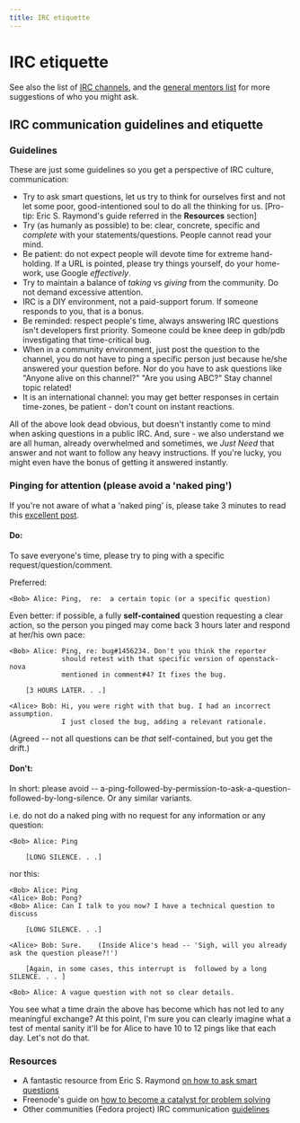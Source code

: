 ```yaml
---
title: IRC etiquette
---
```


# IRC etiquette

See also the list of [IRC channels](/contribute/#irc-channels), and the [general mentors list](/contribute/mentors) for more suggestions of who you might ask.

## IRC communication guidelines and etiquette

### Guidelines

These are just some guidelines so you get a perspective of IRC culture, communication:

*   Try to ask smart questions, let us try to think for ourselves first and not let some poor, good-intentioned soul to do all the thinking for us. [Pro-tip: Eric S. Raymond's guide referred in the **Resources** section]
*   Try (as humanly as possible) to be: clear, concrete, specific and *complete* with your statements/questions. People cannot read your mind.
*   Be patient: do not expect people will devote time for extreme hand-holding. If a URL is pointed, please try things yourself, do your home-work, use Google *effectively*.
*   Try to maintain a balance of *taking* vs *giving* from the community. Do not demand excessive attention.
*   IRC is a DIY environment, not a paid-support forum. If someone responds to you, that is a bonus.
*   Be reminded: respect people's time, always answering IRC questions isn't developers first priority. Someone could be knee deep in gdb/pdb investigating that time-critical bug.
*   When in a community environment, just post the question to the channel, you do not have to ping a specific person just because he/she answered your question before. Nor do you have to ask questions like "Anyone alive on this channel?" "Are you using ABC?" Stay channel topic related!
*   It is an international channel: you may get better responses in certain time-zones, be patient - don't count on instant reactions.

All of the above look dead obvious, but doesn't instantly come to mind when asking questions in a public IRC. And, sure - we also understand we are all human, already overwhelmed and sometimes, we *Just Need* that answer and not want to follow any heavy instructions. If you're lucky, you might even have the bonus of getting it answered instantly.

### Pinging for attention (please avoid a 'naked ping')

If you're not aware of what a 'naked ping' is, please take 3 minutes to read this [excellent post](http://blogs.gnome.org/markmc/2014/02/20/naked-pings/).

#### Do:

To save everyone's time, please try to ping with a specific request/question/comment.

Preferred:

    <Bob> Alice: Ping,  re:  a certain topic (or a specific question)

Even better: if possible, a fully **self-contained** question requesting a clear action, so the person you pinged may come back 3 hours later and respond at her/his own pace:

    <Bob> Alice: Ping, re: bug#1456234. Don't you think the reporter 
                 should retest with that specific version of openstack-nova
                 mentioned in comment#4? It fixes the bug.

        [3 HOURS LATER. . .]

    <Alice> Bob: Hi, you were right with that bug. I had an incorrect assumption. 
                 I just closed the bug, adding a relevant rationale.

(Agreed -- not all questions can be *that* self-contained, but you get the drift.)

#### Don't:

In short: please avoid -- a-ping-followed-by-permission-to-ask-a-question-followed-by-long-silence. Or any similar variants.

i.e. do not do a naked ping with no request for any information or any question:

    <Bob> Alice: Ping

        [LONG SILENCE. . .]

nor this:

    <Bob> Alice: Ping
    <Alice> Bob: Pong?
    <Bob> Alice: Can I talk to you now? I have a technical question to discuss

        [LONG SILENCE. . .]

    <Alice> Bob: Sure.    (Inside Alice's head -- 'Sigh, will you already ask the question please?!')

        [Again, in some cases, this interrupt is  followed by a long SILENCE. . . ]

    <Bob> Alice: A vague question with not so clear details.

You see what a time drain the above has become which has not led to any meaningful exchange? At this point, I'm sure you can clearly imagine what a test of mental sanity it'll be for Alice to have 10 to 12 pings like that each day. Let's not do that.

### Resources

*   A fantastic resource from Eric S. Raymond [on how to ask smart questions](http://www.catb.org/~esr/faqs/smart-questions.html)
*   Freenode's guide on [how to become a catalyst for problem solving](https://freenode.net/catalysts)
*   Other communities (Fedora project) IRC communication [guidelines](https://fedoraproject.org/wiki/How_to_communicate_using_IRC)
